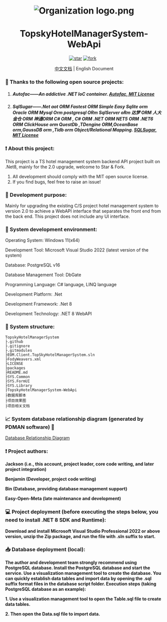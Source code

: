<h1 align="center"><img src="https://foruda.gitee.com/avatar/1677165732744604624/7158691_java-and-net_1677165732.png!avatar100" alt="Organization logo.png" /></h1>
<h1 align="center">TopskyHotelManagerSystem-WebApi</h1>
<p align="center">
	<a href='https://gitee.com/java-and-net/topsky-hotel-manager-system-web-api/stargazers'><img src='https://gitee.com/java-and-net/topsky-hotel-manager-system-web-api/badge/star.svg?theme=white' alt='star'></img></a>
        <a href='https://gitee.com/java-and-net/topsky-hotel-manager-system-web-api/fork'><img src='https://gitee.com/java-and-net/topsky-hotel-manager-system-web-api/badge/fork.svg?theme=white' alt='fork'></img></a>
        <a href='https://img.shields.io/badge/license-MIT-000000.svg'><img src="https://img.shields.io/badge/license-MIT-000000.svg" alt=""></img></a>
        <a href='https://img.shields.io/badge/language-C#-red.svg'><img src="https://img.shields.io/badge/language-CSharp-red.svg" alt=""></img></a>
</p>
<div align="center">
	<p><a href="./README.md">中文文档</a> | English Document</p>
</div>



### :pray: Thanks to the following open source projects:

1. ##### Autofac——An addictive .NET IoC container. [Autofac, MIT License](https://github.com/autofac/Autofac)

2. ##### SqlSugar——.Net aot ORM Fastest ORM Simple Easy Sqlite orm Oracle ORM Mysql Orm postgresql ORm SqlServer oRm 达梦 ORM 人大金仓 ORM 神通ORM C# ORM , C# ORM .NET ORM NET5 ORM .NET6 ORM ClickHouse orm QuestDb ,TDengine ORM,OceanBase orm,GaussDB orm ,Tidb orm Object/Relational Mapping. [SQLSugar, MIT License](https://github.com/DotNetNext/SqlSugar)

### :exclamation: About this project:

This project is a TS hotel management system backend API project built on .Net8, mainly for the 2.0 upgrade, welcome to Star & Fork.

1. All development should comply with the MIT open source license.
2. If you find bugs, feel free to raise an issue!

### :thought_balloon: Development purpose:

Mainly for upgrading the existing C/S project hotel management system to version 2.0 to achieve a WebAPI interface that separates the front end from the back end. This project does not include any UI interface.

### :mag_right: System development environment:

Operating System: Windows 11(x64)

Development Tool: Microsoft Visual Studio 2022 (latest version of the system)

Database: PostgreSQL v16

Database Management Tool: DbGate

Programming Language: C# language, LINQ language

Development Platform: .Net

Development Framework: .Net 8

Development Technology: .NET 8 WebAPI

### :open_file_folder: System structure:

```
TopskyHotelManagerSystem
├.github
├.gitignore
├.gitmodules
├EOM.Client.TopSkyHotelManagerSystem.sln
├FodyWeavers.xml
├LICENSE
├packages
├README.md
├SYS.Common
├SYS.FormUI
├SYS.Library
├TopskyHotelManagerSystem-WebApi
├数据库脚本
├项目效果图
├项目相关文档
```

### :chart_with_upwards_trend: System database relationship diagram (generated by PDMAN software) :loudspeaker:

[Database Relationship Diagram](https://oscode.top/project/tshotel/db_design.html)

### :exclamation: Project authors:

**Jackson (i.e., this account, project leader, core code writing, and later project integration)**

**Benjamin (Developer, project code writing)**

**Bin (Database, providing database management support)**

**Easy-Open-Meta (late maintenance and development)**

### :computer: Project deployment (before executing the steps below, you need to install .NET 8 SDK and Runtime):

**Download and install Microsoft Visual Studio Professional 2022 or above version, unzip the Zip package, and run the file with .sln suffix to start.**

### :inbox_tray: Database deployment (local):

**The author and development team strongly recommend using PostgreSQL database. Install the PostgreSQL database and start the service. Use a visualization management tool to create the database. You can quickly establish data tables and import data by opening the .sql suffix format files in the database script folder. Execution steps (taking PostgreSQL database as an example):**

**1. Use a visualization management tool to open the Table.sql file to create data tables.**

**2. Then open the Data.sql file to import data.**
